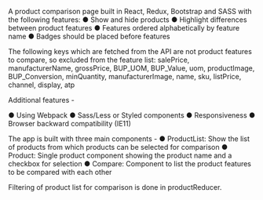 
A product comparison page built in React, Redux, Bootstrap and SASS with the following features:
● Show and hide products
● Highlight differences between product features
● Features ordered alphabetically by feature name
● Badges should be placed before features

The following keys which are fetched from the API are not product features to compare, so excluded from the feature list:
salePrice, manufacturerName, grossPrice, BUP_UOM, BUP_Value, uom, productImage, BUP_Conversion, minQuantity, manufacturerImage, name, sku, listPrice, channel, display, atp

Additional features -

● Using Webpack
● Sass/Less or Styled components
● Responsiveness
● Browser backward compatibility (IE11)

The app is built with three main components - 
● ProductList: Show the list of products from which products can be selected for comparison
● Product: Single product component showing the product name and a checkbox for selection
● Compare: Component to list the product features to be compared with each other

Filtering of product list for comparison is done in productReducer.